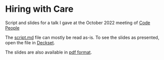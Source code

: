 # Hiring with Care

Script and slides for a talk I gave at the October 2022 meeting of [Code People](https://code-people.umn.edu/)

The [script.md](script.md) file can mostly be read as-is. To see the slides as presented, open the file in [Deckset](https://www.deckset.com/).

The slides are also available in [pdf format](slides.pdf).
